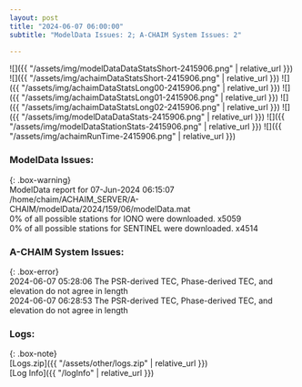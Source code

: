 ```yaml
---
layout: post
title: "2024-06-07 06:00:00"
subtitle: "ModelData Issues: 2; A-CHAIM System Issues: 2"

---
```


![]({{ "/assets/img/modelDataDataStatsShort-2415906.png" | relative_url }})
![]({{ "/assets/img/achaimDataStatsShort-2415906.png" | relative_url }})
![]({{ "/assets/img/achaimDataStatsLong00-2415906.png" | relative_url }})
![]({{ "/assets/img/achaimDataStatsLong01-2415906.png" | relative_url }})
![]({{ "/assets/img/achaimDataStatsLong02-2415906.png" | relative_url }})
![]({{ "/assets/img/modelDataDataStats-2415906.png" | relative_url }})
![]({{ "/assets/img/modelDataStationStats-2415906.png" | relative_url }})
![]({{ "/assets/img/achaimRunTime-2415906.png" | relative_url }})


### ModelData Issues:  
  
{: .box-warning}  
 ModelData report for 07-Jun-2024 06:15:07   
 /home/chaim/ACHAIM_SERVER/A-CHAIM/modelData/2024/159/06/modelData.mat   
 0% of all possible stations for IONO were downloaded. x5059   
 0% of all possible stations for SENTINEL were downloaded. x4514   
  
### A-CHAIM System Issues:  
  
{: .box-error}  
2024-06-07 05:28:06 The PSR-derived TEC, Phase-derived TEC, and elevation do not agree in length  
2024-06-07 06:28:53 The PSR-derived TEC, Phase-derived TEC, and elevation do not agree in length  

### Logs:  
  
{: .box-note}  
[Logs.zip]({{ "/assets/other/logs.zip" | relative_url }})  
[Log Info]({{ "/logInfo" | relative_url }})  
